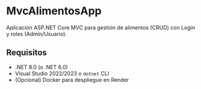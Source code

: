 
# MvcAlimentosApp
Aplicación ASP.NET Core MVC para gestión de alimentos (CRUD) con Login y roles (Admin/Usuario).

## Requisitos
- .NET 8.0 (o .NET 6.0)
- Visual Studio 2022/2023 o `dotnet` CLI
- (Opcional) Docker para despliegue en Render
